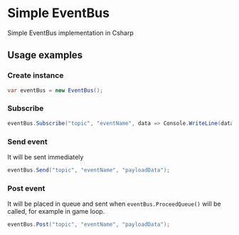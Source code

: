 # Simple EventBus

Simple EventBus implementation in Csharp

## Usage examples

### Create instance

```c#
var eventBus = new EventBus();
```

### Subscribe

```c#
eventBus.Subscribe("topic", "eventName", data => Console.WriteLine(data));
```

### Send event
It will be sent immediately

```c#
eventBus.Send("topic", "eventName", "payloadData");
```

### Post event
It will be placed in queue and sent when ```eventBus.ProceedQueue()``` will be called, for example in game loop.

```c#
eventBus.Post("topic", "eventName", "payloadData");
```